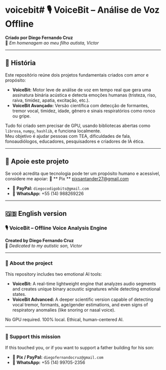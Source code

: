 # voicebit# 🎙️ VoiceBit – Análise de Voz Offline
**Criado por Diego Fernando Cruz**  
💙 *Em homenagem ao meu filho autista, Victor*

---

## 📜 História

Este repositório reúne dois projetos fundamentais criados com amor e propósito:

- **VoiceBit:** Motor leve de análise de voz em tempo real que gera uma assinatura binária acústica e detecta emoções humanas (tristeza, riso, raiva, timidez, apatia, excitação, etc.).
- **VoiceBit Avançado:** Versão científica com detecção de formantes, tremor vocal, timidez, idade, gênero e sinais respiratórios como ronco ou gripe.

Tudo foi criado sem precisar de GPU, usando bibliotecas abertas como `librosa`, `numpy`, `hashlib`, e funciona localmente.  
Meu objetivo é ajudar pessoas com TEA, dificuldades de fala, fonoaudiólogos, educadores, pesquisadores e criadores de IA ética.

---

## 🙏 Apoie este projeto

Se você acredita que tecnologia pode ter um propósito humano e acessível, considere me apoiar:
  💸 ** Pix ** pixsantander27@gmail.com
- 💸 **PayPal:** `diegocodigobits@gmail.com`
- 📱 **WhatsApp:** +55 (14) 988269226

---

## 🇬🇧 English version

### 🎙️ VoiceBit – Offline Voice Analysis Engine  
**Created by Diego Fernando Cruz**  
💙 *Dedicated to my autistic son, Victor*

---

### 📜 About the project

This repository includes two emotional AI tools:

- **VoiceBit:** A real-time lightweight engine that analyzes audio segments and creates unique binary acoustic signatures while detecting emotional states.
- **VoiceBit Advanced:** A deeper scientific version capable of detecting vocal tremor, formants, age/gender estimations, and even signs of respiratory anomalies (like snoring or nasal voice).

No GPU required. 100% local. Ethical, human-centered AI.

---

### 🙏 Support this mission

If this touched you, or if you want to support a father building for his son:

- 💸 **Pix / PayPal:** `diegofernandocruz@gmail.com`
- 📱 **WhatsApp:** +55 (14) 99705-2356
